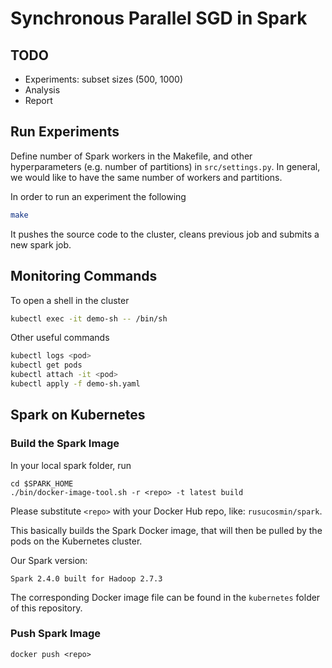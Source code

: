 # Synchronous Parallel SGD in Spark

## TODO

* Experiments: subset sizes (500, 1000)
* Analysis
* Report

## Run Experiments

Define number of Spark workers in the Makefile, and other hyperparameters (e.g. number of partitions) in `src/settings.py`. In general, we would like to have the same number of workers and partitions.

In order to run an experiment the following

```bash
make
```

It pushes the source code to the cluster, cleans previous job and submits a new spark job.

## Monitoring Commands

To open a shell in the cluster

```bash
kubectl exec -it demo-sh -- /bin/sh
```

Other useful commands

```bash
kubectl logs <pod>
kubectl get pods
kubectl attach -it <pod>
kubectl apply -f demo-sh.yaml
```

## Spark on Kubernetes

### Build the Spark Image

In your local spark folder, run
```
cd $SPARK_HOME
./bin/docker-image-tool.sh -r <repo> -t latest build
```

Please substitute `<repo>` with your Docker Hub repo, like: `rusucosmin/spark`.

This basically builds the Spark Docker image, that will
then be pulled by the pods on the Kubernetes cluster.

Our Spark version:
```
Spark 2.4.0 built for Hadoop 2.7.3
```

The corresponding Docker image file can be found
in the `kubernetes` folder of this repository.

### Push Spark Image

```
docker push <repo>
```

